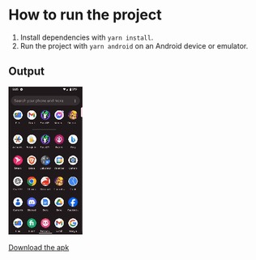 # How to run the project

1. Install dependencies with `yarn install`.
2. Run the project with `yarn android` on an Android device or emulator.

## Output

<img src="screenshots/record.gif" alt="app"/>


[Download the apk](https://drive.google.com/file/d/1RGYhHP7XxhsfRb341N4Sc-tduadX3Ujd/view?usp=sharing)
